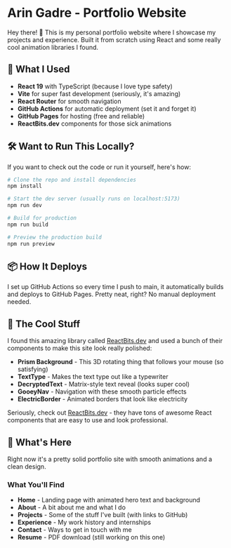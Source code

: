 # Arin Gadre - Portfolio Website

Hey there! 👋 This is my personal portfolio website where I showcase my projects and experience. Built it from scratch using React and some really cool animation libraries I found.

## 🚀 What I Used
- **React 19** with TypeScript (because I love type safety)
- **Vite** for super fast development (seriously, it's amazing)
- **React Router** for smooth navigation
- **GitHub Actions** for automatic deployment (set it and forget it)
- **GitHub Pages** for hosting (free and reliable)
- **ReactBits.dev** components for those sick animations

## 🛠️ Want to Run This Locally?

If you want to check out the code or run it yourself, here's how:

```bash
# Clone the repo and install dependencies
npm install

# Start the dev server (usually runs on localhost:5173)
npm run dev

# Build for production
npm run build

# Preview the production build
npm run preview
```

## 📦 How It Deploys

I set up GitHub Actions so every time I push to main, it automatically builds and deploys to GitHub Pages. Pretty neat, right? No manual deployment needed.

## 🎨 The Cool Stuff

I found this amazing library called [ReactBits.dev](https://reactbits.dev) and used a bunch of their components to make this site look really polished:

- **Prism Background** - This 3D rotating thing that follows your mouse (so satisfying)
- **TextType** - Makes the text type out like a typewriter
- **DecryptedText** - Matrix-style text reveal (looks super cool)
- **GooeyNav** - Navigation with these smooth particle effects
- **ElectricBorder** - Animated borders that look like electricity

Seriously, check out [ReactBits.dev](https://reactbits.dev) - they have tons of awesome React components that are easy to use and look professional.

## 🎯 What's Here

Right now it's a pretty solid portfolio site with smooth animations and a clean design.

### What You'll Find
- **Home** - Landing page with animated hero text and background
- **About** - A bit about me and what I do
- **Projects** - Some of the stuff I've built (with links to GitHub)
- **Experience** - My work history and internships
- **Contact** - Ways to get in touch with me
- **Resume** - PDF download (still working on this one)

